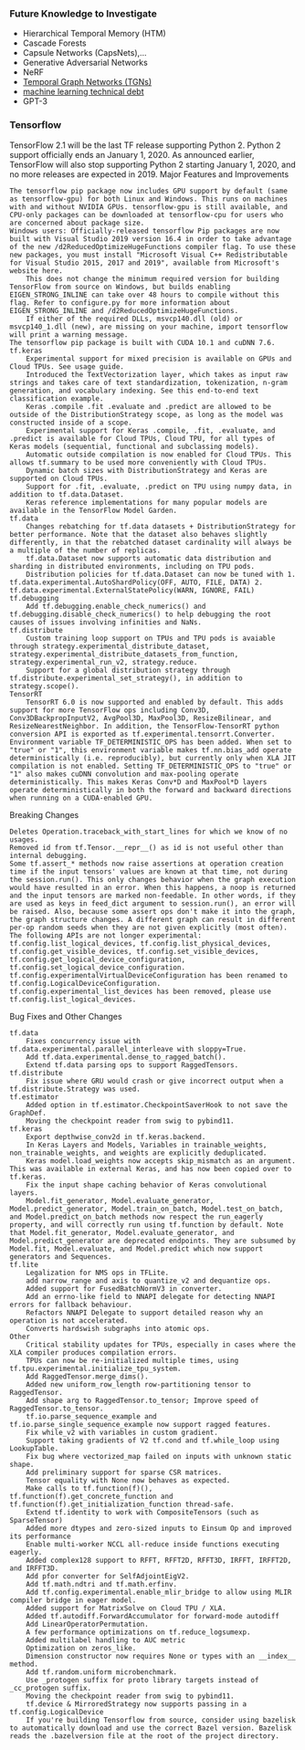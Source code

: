### Future Knowledge to Investigate
- Hierarchical Temporal Memory (HTM)
- Cascade Forests
- Capsule Networks (CapsNets),...
- Generative Adversarial Networks
- NeRF
- [Temporal Graph Networks (TGNs)](https://arxiv.org/abs/2006.10637)
- [machine learning technical debt](https://matthewmcateer.me/blog/machine-learning-technical-debt)
- GPT-3

### Tensorflow

TensorFlow 2.1 will be the last TF release supporting Python 2. Python 2 support officially ends an January 1, 2020. As announced earlier, TensorFlow will also stop supporting Python 2 starting January 1, 2020, and no more releases are expected in 2019.
Major Features and Improvements

    The tensorflow pip package now includes GPU support by default (same as tensorflow-gpu) for both Linux and Windows. This runs on machines with and without NVIDIA GPUs. tensorflow-gpu is still available, and CPU-only packages can be downloaded at tensorflow-cpu for users who are concerned about package size.
    Windows users: Officially-released tensorflow Pip packages are now built with Visual Studio 2019 version 16.4 in order to take advantage of the new /d2ReducedOptimizeHugeFunctions compiler flag. To use these new packages, you must install "Microsoft Visual C++ Redistributable for Visual Studio 2015, 2017 and 2019", available from Microsoft's website here.
        This does not change the minimum required version for building TensorFlow from source on Windows, but builds enabling EIGEN_STRONG_INLINE can take over 48 hours to compile without this flag. Refer to configure.py for more information about EIGEN_STRONG_INLINE and /d2ReducedOptimizeHugeFunctions.
        If either of the required DLLs, msvcp140.dll (old) or msvcp140_1.dll (new), are missing on your machine, import tensorflow will print a warning message.
    The tensorflow pip package is built with CUDA 10.1 and cuDNN 7.6.
    tf.keras
        Experimental support for mixed precision is available on GPUs and Cloud TPUs. See usage guide.
        Introduced the TextVectorization layer, which takes as input raw strings and takes care of text standardization, tokenization, n-gram generation, and vocabulary indexing. See this end-to-end text classification example.
        Keras .compile .fit .evaluate and .predict are allowed to be outside of the DistributionStrategy scope, as long as the model was constructed inside of a scope.
        Experimental support for Keras .compile, .fit, .evaluate, and .predict is available for Cloud TPUs, Cloud TPU, for all types of Keras models (sequential, functional and subclassing models).
        Automatic outside compilation is now enabled for Cloud TPUs. This allows tf.summary to be used more conveniently with Cloud TPUs.
        Dynamic batch sizes with DistributionStrategy and Keras are supported on Cloud TPUs.
        Support for .fit, .evaluate, .predict on TPU using numpy data, in addition to tf.data.Dataset.
        Keras reference implementations for many popular models are available in the TensorFlow Model Garden.
    tf.data
        Changes rebatching for tf.data datasets + DistributionStrategy for better performance. Note that the dataset also behaves slightly differently, in that the rebatched dataset cardinality will always be a multiple of the number of replicas.
        tf.data.Dataset now supports automatic data distribution and sharding in distributed environments, including on TPU pods.
        Distribution policies for tf.data.Dataset can now be tuned with 1. tf.data.experimental.AutoShardPolicy(OFF, AUTO, FILE, DATA) 2. tf.data.experimental.ExternalStatePolicy(WARN, IGNORE, FAIL)
    tf.debugging
        Add tf.debugging.enable_check_numerics() and tf.debugging.disable_check_numerics() to help debugging the root causes of issues involving infinities and NaNs.
    tf.distribute
        Custom training loop support on TPUs and TPU pods is avaiable through strategy.experimental_distribute_dataset, strategy.experimental_distribute_datasets_from_function, strategy.experimental_run_v2, strategy.reduce.
        Support for a global distribution strategy through tf.distribute.experimental_set_strategy(), in addition to strategy.scope().
    TensorRT
        TensorRT 6.0 is now supported and enabled by default. This adds support for more TensorFlow ops including Conv3D, Conv3DBackpropInputV2, AvgPool3D, MaxPool3D, ResizeBilinear, and ResizeNearestNeighbor. In addition, the TensorFlow-TensorRT python conversion API is exported as tf.experimental.tensorrt.Converter.
    Environment variable TF_DETERMINISTIC_OPS has been added. When set to "true" or "1", this environment variable makes tf.nn.bias_add operate deterministically (i.e. reproducibly), but currently only when XLA JIT compilation is not enabled. Setting TF_DETERMINISTIC_OPS to "true" or "1" also makes cuDNN convolution and max-pooling operate deterministically. This makes Keras Conv*D and MaxPool*D layers operate deterministically in both the forward and backward directions when running on a CUDA-enabled GPU.

Breaking Changes

    Deletes Operation.traceback_with_start_lines for which we know of no usages.
    Removed id from tf.Tensor.__repr__() as id is not useful other than internal debugging.
    Some tf.assert_* methods now raise assertions at operation creation time if the input tensors' values are known at that time, not during the session.run(). This only changes behavior when the graph execution would have resulted in an error. When this happens, a noop is returned and the input tensors are marked non-feedable. In other words, if they are used as keys in feed_dict argument to session.run(), an error will be raised. Also, because some assert ops don't make it into the graph, the graph structure changes. A different graph can result in different per-op random seeds when they are not given explicitly (most often).
    The following APIs are not longer experimental: tf.config.list_logical_devices, tf.config.list_physical_devices, tf.config.get_visible_devices, tf.config.set_visible_devices, tf.config.get_logical_device_configuration, tf.config.set_logical_device_configuration.
    tf.config.experimentalVirtualDeviceConfiguration has been renamed to tf.config.LogicalDeviceConfiguration.
    tf.config.experimental_list_devices has been removed, please use
    tf.config.list_logical_devices.

Bug Fixes and Other Changes

    tf.data
        Fixes concurrency issue with tf.data.experimental.parallel_interleave with sloppy=True.
        Add tf.data.experimental.dense_to_ragged_batch().
        Extend tf.data parsing ops to support RaggedTensors.
    tf.distribute
        Fix issue where GRU would crash or give incorrect output when a tf.distribute.Strategy was used.
    tf.estimator
        Added option in tf.estimator.CheckpointSaverHook to not save the GraphDef.
        Moving the checkpoint reader from swig to pybind11.
    tf.keras
        Export depthwise_conv2d in tf.keras.backend.
        In Keras Layers and Models, Variables in trainable_weights, non_trainable_weights, and weights are explicitly deduplicated.
        Keras model.load_weights now accepts skip_mismatch as an argument. This was available in external Keras, and has now been copied over to tf.keras.
        Fix the input shape caching behavior of Keras convolutional layers.
        Model.fit_generator, Model.evaluate_generator, Model.predict_generator, Model.train_on_batch, Model.test_on_batch, and Model.predict_on_batch methods now respect the run_eagerly property, and will correctly run using tf.function by default. Note that Model.fit_generator, Model.evaluate_generator, and Model.predict_generator are deprecated endpoints. They are subsumed by Model.fit, Model.evaluate, and Model.predict which now support generators and Sequences.
    tf.lite
        Legalization for NMS ops in TFLite.
        add narrow_range and axis to quantize_v2 and dequantize ops.
        Added support for FusedBatchNormV3 in converter.
        Add an errno-like field to NNAPI delegate for detecting NNAPI errors for fallback behaviour.
        Refactors NNAPI Delegate to support detailed reason why an operation is not accelerated.
        Converts hardswish subgraphs into atomic ops.
    Other
        Critical stability updates for TPUs, especially in cases where the XLA compiler produces compilation errors.
        TPUs can now be re-initialized multiple times, using tf.tpu.experimental.initialize_tpu_system.
        Add RaggedTensor.merge_dims().
        Added new uniform_row_length row-partitioning tensor to RaggedTensor.
        Add shape arg to RaggedTensor.to_tensor; Improve speed of RaggedTensor.to_tensor.
        tf.io.parse_sequence_example and tf.io.parse_single_sequence_example now support ragged features.
        Fix while_v2 with variables in custom gradient.
        Support taking gradients of V2 tf.cond and tf.while_loop using LookupTable.
        Fix bug where vectorized_map failed on inputs with unknown static shape.
        Add preliminary support for sparse CSR matrices.
        Tensor equality with None now behaves as expected.
        Make calls to tf.function(f)(), tf.function(f).get_concrete_function and tf.function(f).get_initialization_function thread-safe.
        Extend tf.identity to work with CompositeTensors (such as SparseTensor)
        Added more dtypes and zero-sized inputs to Einsum Op and improved its performance
        Enable multi-worker NCCL all-reduce inside functions executing eagerly.
        Added complex128 support to RFFT, RFFT2D, RFFT3D, IRFFT, IRFFT2D, and IRFFT3D.
        Add pfor converter for SelfAdjointEigV2.
        Add tf.math.ndtri and tf.math.erfinv.
        Add tf.config.experimental.enable_mlir_bridge to allow using MLIR compiler bridge in eager model.
        Added support for MatrixSolve on Cloud TPU / XLA.
        Added tf.autodiff.ForwardAccumulator for forward-mode autodiff
        Add LinearOperatorPermutation.
        A few performance optimizations on tf.reduce_logsumexp.
        Added multilabel handling to AUC metric
        Optimization on zeros_like.
        Dimension constructor now requires None or types with an __index__ method.
        Add tf.random.uniform microbenchmark.
        Use _protogen suffix for proto library targets instead of _cc_protogen suffix.
        Moving the checkpoint reader from swig to pybind11.
        tf.device & MirroredStrategy now supports passing in a tf.config.LogicalDevice
        If you're building Tensorflow from source, consider using bazelisk to automatically download and use the correct Bazel version. Bazelisk reads the .bazelversion file at the root of the project directory.
